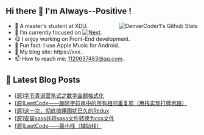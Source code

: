 ## Hi there 👋 I'm Always--Positive !
<div>
  <img alt="DenverCoder1's Github Stats" src="https://denvercoder1-github-readme-stats.vercel.app/api?username=qq1120637483&show_icons=true&count_private=true&theme=react&hide_border=true&hide_title=true&bg_color=1F222E&title_color=F85D7F&icon_color=F8D866" align= "right" />

- 🎒 A master's student at XDU. 
- 🔬 I’m currently focused on [![Next](https://img.shields.io/badge/-Next-brightgreen)](https://). 
- 😋 I enjoy working on Front-End development.
- 🎵 Fun fact: I use Apple Music for Android.
- 📝 My blog site: https://xxx.
- 📫 How to reach me:  1120637483@qq.com.
</div>  


## 📕 Latest Blog Posts

<!-- BLOG-POST-LIST:START -->
- [[原]字节青训营笔试之数字金额格式化](https://blog.csdn.net/sinat_41696687/article/details/122467471)
- [[原]LeetCode——删除字符串中的所有相邻重复项（用栈实现打牌思路）](https://blog.csdn.net/sinat_41696687/article/details/122386965)
- [[原]这一次，彻底搞懂困扰已久的Redux](https://blog.csdn.net/sinat_41696687/article/details/122376142)
- [[原]安装sass并将sass文件转换为css文件](https://blog.csdn.net/sinat_41696687/article/details/122368055)
- [[原]LeetCode——最小栈（辅助栈）](https://blog.csdn.net/sinat_41696687/article/details/122338320)
<!-- BLOG-POST-LIST:END -->









